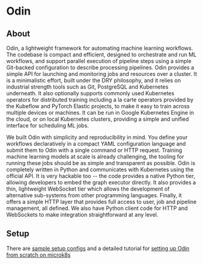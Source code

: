 # Odin
## About

Odin, a lightweight framework for automating machine learning workflows.  The codebase is compact and efficient, designed to orchestrate and run ML workflows,  and support parallel execution of pipeline steps using a simple Git-backed configuration to describe processing pipelines.  Odin provides a simple API for launching and monitoring jobs and resources over a cluster. It is a minimalistic effort, built under the DRY philosophy, and it relies on industrial strength tools such as  Git, PostgreSQL and Kubernetes underneath. It also optionally supports commonly used Kubernetes operators for distributed training including a la carte operators provided by the Kubeflow and PyTorch Elastic projects, to make it easy to train across multiple devices or machines.  It can be run in Google Kubernetes Engine in the cloud, or on local Kubernetes clusters, providing a simple and unified interface for scheduling ML jobs.

We built Odin with simplicity and reproducibility in mind. You define your workflows declaratively in a compact YAML configuration language and submit them to Odin with a single command or HTTP request. Training machine learning models at scale is already challenging, the tooling for running these jobs should be as simple and transparent as possible. Odin is completely written in Python and communicates with Kubernetes using the official API.  It is very hackable too -- the code provides a native Python tier, allowing developers to embed the graph executor directly.  It also provides a thin, lightweight WebSocket tier which allows the development of alternative sub-systems from other programming languages. Finally, it offers a simple HTTP layer that provides full access to user, job and pipeline management, all defined. We also have Python client code for HTTP and WebSockets to make integration straightforward at any level.

## Setup

There are [sample setup configs](https://github.com/Interactions-AI/sample-odin-configs) and a detailed tutorial for
[setting up Odin from scratch on microk8s](https://github.com/Interactions-AI/sample-odin-configs/blob/main/docs/odin-from-scratch.md)

